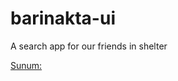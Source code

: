 # barinakta-ui
A search app for our friends in shelter

[Sunum: ](https://docs.google.com/presentation/d/12ALgkl9jK0JqnQAUlqUB3m5ypB4SIC3ISz5GEmt5o3c/edit#slide=id.g19c4dfdab0_0_178)
